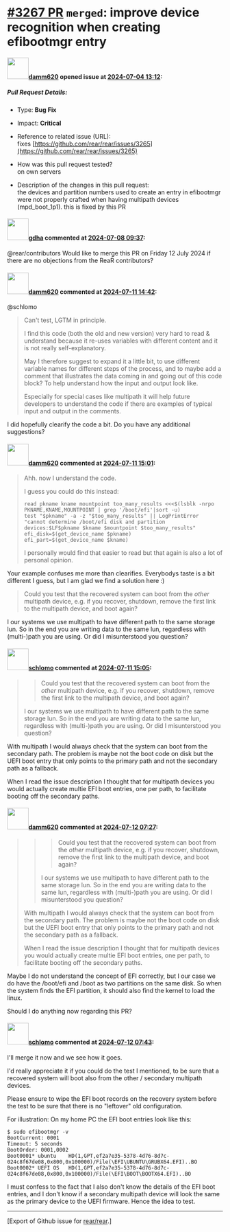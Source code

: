 [\#3267 PR](https://github.com/rear/rear/pull/3267) `merged`: improve device recognition when creating efibootmgr entry
=======================================================================================================================

#### <img src="https://avatars.githubusercontent.com/u/170947477?v=4" width="50">[damm620](https://github.com/damm620) opened issue at [2024-07-04 13:12](https://github.com/rear/rear/pull/3267):

##### Pull Request Details:

-   Type: **Bug Fix**

-   Impact: **Critical**

-   Reference to related issue (URL):  
    fixes
    [https://github.com/rear/rear/issues/3265](https://github.com/rear/rear/issues/3265)

-   How was this pull request tested?  
    on own servers

-   Description of the changes in this pull request:  
    the devices and partition numbers used to create an entry in
    efibootmgr were not properly crafted when having multipath devices
    (mpd\_boot\_1p1). this is fixed by this PR

#### <img src="https://avatars.githubusercontent.com/u/888633?u=cdaeb31efcc0048d3619651aa18dd4b76e636b21&v=4" width="50">[gdha](https://github.com/gdha) commented at [2024-07-08 09:37](https://github.com/rear/rear/pull/3267#issuecomment-2213529557):

@rear/contributors Would like to merge this PR on Friday 12 July 2024 if
there are no objections from the ReaR contributors?

#### <img src="https://avatars.githubusercontent.com/u/170947477?v=4" width="50">[damm620](https://github.com/damm620) commented at [2024-07-11 14:42](https://github.com/rear/rear/pull/3267#issuecomment-2223121510):

@schlomo

> Can't test, LGTM in principle.
>
> I find this code (both the old and new version) very hard to read &
> understand because it re-uses variables with different content and it
> is not really self-explanatory.
>
> May I therefore suggest to expand it a little bit, to use different
> variable names for different steps of the process, and to maybe add a
> comment that illustrates the data coming in and going out of this code
> block? To help understand how the input and output look like.
>
> Especially for special cases like multipath it will help future
> developers to understand the code if there are examples of typical
> input and output in the comments.

I did hopefully clearify the code a bit. Do you have any additional
suggestions?

#### <img src="https://avatars.githubusercontent.com/u/170947477?v=4" width="50">[damm620](https://github.com/damm620) commented at [2024-07-11 15:01](https://github.com/rear/rear/pull/3267#issuecomment-2223169133):

> Ahh. now I understand the code.
>
> I guess you could do this instead:
>
>     read pkname kname mountpoint too_many_results <<<$(lsblk -nrpo PKNAME,KNAME,MOUNTPOINT | grep '/boot/efi'|sort -u)
>     test "$pkname" -a -z "$too_many_results" || LogPrintError "cannot determine /boot/efi disk and partition devices:$LF$pkname $kname $mountpoint $too_many_results"
>     efi_disk=$(get_device_name $pkname)
>     efi_part=$(get_device_name $kname)
>
> I personally would find that easier to read but that again is also a
> lot of personal opinion.

Your example confuses me more than clearifies. Everybodys taste is a bit
different I guess, but I am glad we find a solution here :)

> Could you test that the recovered system can boot from the *other*
> multipath device, e.g. if you recover, shutdown, remove the first link
> to the multipath device, and boot again?

I our systems we use multipath to have different path to the same
storage lun. So in the end you are writing data to the same lun,
regardless with (multi-)path you are using. Or did I misunterstood you
question?

#### <img src="https://avatars.githubusercontent.com/u/101384?v=4" width="50">[schlomo](https://github.com/schlomo) commented at [2024-07-11 15:05](https://github.com/rear/rear/pull/3267#issuecomment-2223179850):

> > Could you test that the recovered system can boot from the *other*
> > multipath device, e.g. if you recover, shutdown, remove the first
> > link to the multipath device, and boot again?
>
> I our systems we use multipath to have different path to the same
> storage lun. So in the end you are writing data to the same lun,
> regardless with (multi-)path you are using. Or did I misunterstood you
> question?

With multipath I would always check that the system can boot from the
secondary path. The problem is maybe not the boot code on disk but the
UEFI boot entry that only points to the primary path and not the
secondary path as a fallback.

When I read the issue description I thought that for multipath devices
you would actually create multie EFI boot entries, one per path, to
facilitate booting off the secondary paths.

#### <img src="https://avatars.githubusercontent.com/u/170947477?v=4" width="50">[damm620](https://github.com/damm620) commented at [2024-07-12 07:27](https://github.com/rear/rear/pull/3267#issuecomment-2224988668):

> > > Could you test that the recovered system can boot from the *other*
> > > multipath device, e.g. if you recover, shutdown, remove the first
> > > link to the multipath device, and boot again?
> >
> > I our systems we use multipath to have different path to the same
> > storage lun. So in the end you are writing data to the same lun,
> > regardless with (multi-)path you are using. Or did I misunterstood
> > you question?
>
> With multipath I would always check that the system can boot from the
> secondary path. The problem is maybe not the boot code on disk but the
> UEFI boot entry that only points to the primary path and not the
> secondary path as a fallback.
>
> When I read the issue description I thought that for multipath devices
> you would actually create multie EFI boot entries, one per path, to
> facilitate booting off the secondary paths.

Maybe I do not understand the concept of EFI correctly, but I our case
we do have the /boot/efi and /boot as two partitions on the same disk.
So when the system finds the EFI partition, it should also find the
kernel to load the linux.

Should I do anything now regarding this PR?

#### <img src="https://avatars.githubusercontent.com/u/101384?v=4" width="50">[schlomo](https://github.com/schlomo) commented at [2024-07-12 07:43](https://github.com/rear/rear/pull/3267#issuecomment-2225013724):

I'll merge it now and we see how it goes.

I'd really appreciate it if you could do the test I mentioned, to be
sure that a recovered system will boot also from the other / secondary
multipath devices.

Please ensure to wipe the EFI boot records on the recovery system before
the test to be sure that there is no "leftover" old configuration.

For illustration: On my home PC the EFI boot entries look like this:

    $ sudo efibootmgr -v
    BootCurrent: 0001
    Timeout: 5 seconds
    BootOrder: 0001,0002
    Boot0001* ubuntu    HD(1,GPT,ef2a7e35-5378-4d76-8d7c-024c8f67de08,0x800,0x100000)/File(\EFI\UBUNTU\GRUBX64.EFI)..BO
    Boot0002* UEFI OS   HD(1,GPT,ef2a7e35-5378-4d76-8d7c-024c8f67de08,0x800,0x100000)/File(\EFI\BOOT\BOOTX64.EFI)..BO

I must confess to the fact that I also don't know the details of the EFI
boot entries, and I don't know if a secondary multipath device will look
the same as the primary device to the UEFI firmware. Hence the idea to
test.

------------------------------------------------------------------------

\[Export of Github issue for
[rear/rear](https://github.com/rear/rear).\]
